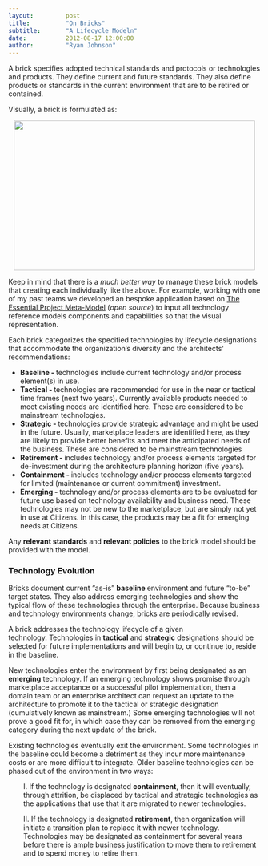```yaml
---
layout:         post
title:          "On Bricks"
subtitle:       "A Lifecycle Modeln"
date:           2012-08-17 12:00:00
author:         "Ryan Johnson"
---
```


A brick specifies adopted technical standards and protocols or technologies and products. They define current and future standards. They also define products or standards in the current environment that are to be retired or contained.

Visually, a brick is formulated as:

<p style="text-align: center;"><a href="/images/ea-brick_model.png"><img class="aligncenter  wp-image-642" title="brick_model" src="/images/ea-brick_model.png" alt="" width="482" height="299" /></a>

<p style="text-align: left;">Keep in mind that there is a <em>much better way</em> to manage these brick models that creating each individually like the above. For example, working with one of my past teams we developed an bespoke application based on <a href="http://www.enterprise-architecture.org/" target="_blank">The Essential Project Meta-Model</a> (<em>open source</em>) to input all technology reference models components and capabilities so that the visual representation.

<p style="text-align: left;"><span style="text-align: left;">Each brick categorizes the specified technologies by lifecycle designations that accommodate the organization’s diversity and the architects' recommendations:

<ul>
	<li><strong>Baseline - </strong>technologies include current technology and/or process element(s) in use.</li>
	<li><strong>Tactical <strong>- </strong></strong>technologies are recommended for use in the near or tactical time frames (next two years). Currently available products needed to meet existing needs are identified here. These are considered to be mainstream technologies.</li>
	<li><strong>Strategic <strong>- </strong></strong>technologies provide strategic advantage and might be used in the future. Usually, marketplace leaders are identified here, as they are likely to provide better benefits and meet the anticipated needs of the business. These are considered to be mainstream technologies</li>
	<li><strong>Retirement <strong>- </strong></strong>includes technology and/or process elements targeted for de-investment during the architecture planning horizon (five years).</li>
	<li><strong>Containment <strong>- </strong></strong>includes technology and/or process elements targeted for limited (maintenance or current commitment) investment.</li>
	<li><strong>Emerging <strong>- </strong></strong>technology and/or process elements are to be evaluated for future use based on technology availability and business need. These technologies may not be new to the marketplace, but are simply not yet in use at Citizens. In this case, the products may be a fit for emerging needs at Citizens.</li>
</ul>

Any <strong>relevant standards</strong> and <strong>relevant policies</strong> to the brick model should be provided with the model.

<h3>Technology Evolution</h3>

Bricks document current “as-is” <strong>baseline </strong>environment and future “to-be” target states. They also address emerging technologies and show the typical flow of these technologies through the enterprise. Because business and technology environments change, bricks are periodically revised.

A brick addresses the technology lifecycle of a given technology. Technologies in <strong>tactical</strong> and <strong>strategic</strong> designations should be selected for future implementations and will begin to, or continue to, reside in the baseline.

New technologies enter the environment by first being designated as an <strong>emerging</strong> technology. If an emerging technology shows promise through marketplace acceptance or a successful pilot implementation, then a domain team or an enterprise architect can request an update to the architecture to promote it to the tactical or strategic designation (cumulatively known as mainstream.) Some emerging technologies will not prove a good fit for, in which case they can be removed from the emerging category during the next update of the brick.

Existing technologies eventually exit the environment. Some technologies in the baseline could become a detriment as they incur more maintenance costs or are more difficult to integrate. Older baseline technologies can be phased out of the environment in two ways:

<p style="padding-left: 30px;">I. If the technology is designated <strong>containment</strong>, then it will eventually, through attrition, be displaced by tactical and strategic technologies as the applications that use that it are migrated to newer technologies.

<p style="padding-left: 30px;">II. If the technology is designated <strong>retirement</strong>, then organization will initiate a transition plan to replace it with newer technology.
Technologies may be designated as containment for several years before there is ample business justification to move them to retirement and to spend money to retire them.
